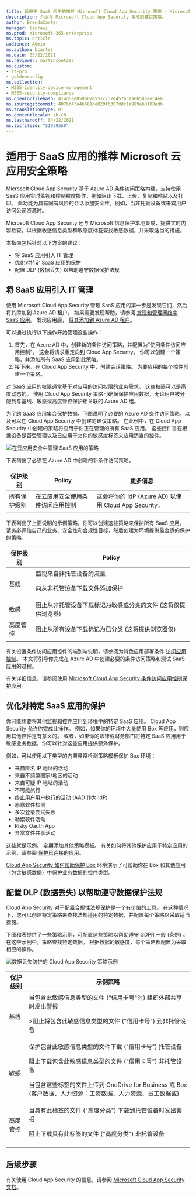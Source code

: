 ```yaml
---
title: 适用于 SaaS 应用的推荐 Microsoft Cloud App Security 策略 - Microsoft 365 企业版 |Microsoft Docs
description: 介绍与 Microsoft Cloud App Security 集成的建议策略。
author: BrendaCarter
manager: laurawi
ms.prod: microsoft-365-enterprise
ms.topic: article
audience: Admin
ms.author: bcarter
ms.date: 03/22/2021
ms.reviewer: martincoetzer
ms.custom:
- it-pro
- goldenconfig
ms.collection:
- M365-identity-device-management
- M365-security-compliance
ms.openlocfilehash: 414d6ae0586078551c737e45763ea665d5eec4e6
ms.sourcegitcommit: 4076b43a4b661de029f6307ddc1a989ab3108edb
ms.translationtype: MT
ms.contentlocale: zh-CN
ms.lasthandoff: 04/22/2021
ms.locfileid: "51939550"
---
```

# <a name="recommended-microsoft-cloud-app-security-policies-for-saas-apps"></a>适用于 SaaS 应用的推荐 Microsoft 云应用安全策略
Microsoft Cloud App Security 基于 Azure AD 条件访问策略构建，支持使用 SaaS 应用实时监视和控制粒度操作，例如阻止下载、上传、复制和粘贴以及打印。 此功能为具有固有风险的会话添加安全性，例如，当非托管设备或来宾用户访问公司资源时。

Microsoft Cloud App Security 还与 Microsoft 信息保护本地集成，提供实时内容检查，以根据敏感信息类型和敏感度标签查找敏感数据，并采取适当的措施。

本指南包括针对以下方案的建议：

- 将 SaaS 应用引入 IT 管理
- 优化对特定 SaaS 应用的保护
- 配置 DLP (数据丢失) 以帮助遵守数据保护法规

## <a name="bring-saas-apps-into-it-management"></a>将 SaaS 应用引入 IT 管理

使用 Microsoft Cloud App Security 管理 SaaS 应用的第一步是发现它们，然后将其添加到 Azure AD 租户。 如果需要发现帮助，请参阅 [发现和管理网络中 SaaS 应用](/cloud-app-security/tutorial-shadow-it)。 发现应用后， [将其添加到 Azure AD 租户](/azure/active-directory/manage-apps/add-application-portal)。

可以通过执行以下操作开始管理这些操作：

1. 首先，在 Azure AD 中，创建新的条件访问策略，并配置为"使用条件访问应用控制"。 这会将请求重定向到 Cloud App Security。 你可以创建一个策略，并添加所有 SaaS 应用到此策略。
1. 接下来，在 Cloud App Security 中，创建会话策略。 为要应用的每个控件创建一个策略。

对 SaaS 应用的权限通常基于对应用的访问权限的业务需求。 这些权限可以是高度动态的。 使用 Cloud App Security 策略可确保保护应用数据，无论用户被分配到与基线、敏感或高度管控保护相关联的 Azure AD 组。

为了跨 SaaS 应用集合保护数据，下图说明了必要的 Azure AD 条件访问策略，以及可以在 Cloud App Security 中创建的建议策略。 在此例中，在 Cloud App Security 中创建的策略将应用于你正在管理的所有 SaaS 应用。 这些控件旨在根据设备是否受管理以及已应用于文件的敏感度标签来应用适当的控件。

![在云应用安全中管理 SaaS 应用的策略](../../media/microsoft-365-policies-configurations/mcas-manage-saas-apps-2.png)

下表列出了必须在 Azure AD 中创建的新条件访问策略。

|保护级别|Policy|更多信息|
|---|---|---|
|所有保护级别|[在云应用安全使用条件访问应用控制](/cloud-app-security/proxy-deployment-aad#configure-integration-with-azure-ad)|这会将你的 IdP (Azure AD) 以使用 Cloud App Security。|
||||

下表列出了上面说明的示例策略，你可以创建这些策略来保护所有 SaaS 应用。 请务必评估自己的业务、安全性和合规性目标，然后创建为环境提供最合适的保护的策略。

|保护级别|Policy|
|---|---|
|基线|监视来自非托管设备的流量 <p> 向从非托管设备下载文件添加保护|
|敏感|阻止从非托管设备下载标记为敏感或分类的文件 (这将仅提供浏览器) |
|高度管控|阻止从所有设备下载标记为已分类 (这将提供浏览器仅) |
|||

有关设置条件访问应用控件的端到端说明，请参阅为特色应用部署条件 [访问应用控制](/cloud-app-security/proxy-deployment-aad)。 本文将引导你完成在 Azure AD 中创建必要的条件访问策略和测试 SaaS 应用的过程。

有关详细信息，请参阅使用 [Microsoft Cloud App Security 条件访问应用控制保护应用](/cloud-app-security/proxy-intro-aad)。

## <a name="tune-protection-for-specific-saas-apps"></a>优化对特定 SaaS 应用的保护

你可能想要将其他监视和控件应用到环境中的特定 SaaS 应用。 Cloud App Security 允许你完成此操作。 例如，如果你的环境中大量使用 Box 等应用，则应用其他控件是有意义的。 或者，如果你的法律或财务部门将特定 SaaS 应用用于敏感业务数据，你可以针对这些应用提供额外保护。

例如，可以使用以下类型的内置异常检测策略模板保护 Box 环境：

- 来自匿名 IP 地址的活动
- 来自不频繁国家/地区的活动
- 来自可疑 IP 地址的活动
- 不可能旅行
- 终止用户用户执行的活动 (AAD 作为 IdP) 
- 恶意软件检测
- 多次登录尝试失败
- 勒索软件活动
- Risky Oauth App
- 异常文件共享活动

这些就是示例。 定期添加其他策略模板。 有关如何将其他保护应用于特定应用的示例，请参阅 [保护已连接的应用](/cloud-app-security/protect-connected-apps)。

[Cloud App Security 如何帮助保护 Box](/cloud-app-security/protect-box) 环境演示了可帮助你在 Box 和其他应用（包含敏感数据）中保护业务数据的控件类型。

## <a name="configure-data-loss-prevention-dlp-to-help-comply-with-data-protection-regulations"></a>配置 DLP (数据丢失) 以帮助遵守数据保护法规

Cloud App Security 对于配置合规性法规保护是一个有价值的工具。 在这种情况下，您可以创建特定策略来查找法规适用的特定数据，并配置每个策略以采取适当措施。

下图和表提供了一些策略示例，可配置这些策略以帮助遵守 GDPR 一般 (条例) 。 在这些示例中，策略查找特定数据。 根据数据的敏感度，每个策略都配置为采取相应的操作。

![数据丢失防护的 Cloud App Security 策略示例](../../media/microsoft-365-policies-configurations/mcas-dlp.png)

|保护级别|示例策略|
|---|---|
|基线|当包含此敏感信息类型的文件 ("信用卡号"时) 组织外部共享时发出警报 <p> >阻止将包含此敏感信息类型的文件 ("信用卡号") 到非托管设备|
|敏感|保护包含此敏感信息类型的文件下载 ("信用卡号") 托管设备 <p> 阻止下载包含此敏感信息类型的文件 ("信用卡号") 非托管设备 <p> 当包含这些标签的文件上传到 OneDrive for Business 或 Box (客户数据、人力资源：工资数据、人力资源、员工数据或) |
|高度管控|当具有此标签的文件 ("高度分类") 下载到托管设备时发出警报 <p> 阻止下载具有此标签的文件 ("高度分类") 非托管设备|
|||

## <a name="next-steps"></a>后续步骤

有关使用 Cloud App Security 的信息，请参阅 [Microsoft Cloud App Security 文档](//cloud-app-security/)。
